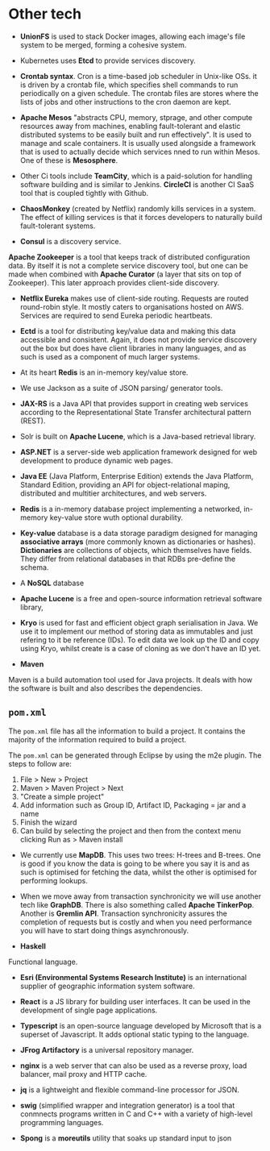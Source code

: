 # Other tech

* **UnionFS** is used to stack Docker images, allowing each image's file system to be merged, forming a cohesive system.

* Kubernetes uses **Etcd** to provide services discovery.

* **Crontab syntax**. Cron is a time-based job scheduler in Unix-like OSs. it is driven by a crontab file, which specifies shell commands to run periodically on a given schedule. The crontab files are stores where the lists of jobs and other instructions to the cron daemon are kept.

* **Apache Mesos** "abstracts CPU, memory, stprage, and other compute resources away from machines, enabling fault-tolerant and elastic distributed systems to be easily built and run effectively". It is used to manage and scale containers. It is usually used alongside a framework that is used to actually decide which services nned to run within Mesos. One of these is **Mesosphere**.

* Other Ci tools include **TeamCity**, which is a paid-solution for handling software building and is similar to Jenkins. **CircleCI** is another CI SaaS tool that is coupled tightly with Github.

* **ChaosMonkey** (created by Netflix) randomly kills services in a system. The effect of killing services is that it forces developers to naturally build fault-tolerant systems.

* **Consul** is a discovery service.

**Apache Zookeeper** is a tool that keeps track of distributed configuration data. By itself it is not a complete service discovery tool, but one can be made when combined with **Apache Curator** (a layer that sits on top of Zookeeper). This later approach provides client-side discovery.

* **Netflix Eureka** makes use of client-side routing. Requests are routed round-robin style. It mostly caters to organisations hosted on AWS. Services are required to send Eureka periodic heartbeats.

* **Ectd** is a tool for distributing key/value data and making this data accessible and consistent. Again, it does not provide service discovery out the box but does have client libraries in many languages, and as such is used as a component of much larger systems.

* At its heart **Redis** is an in-memory key/value store.

* We use Jackson as a suite of JSON parsing/ generator tools.

* **JAX-RS** is a Java API that provides support in creating web services according to the Representational State Transfer architectural pattern (REST).

* Solr is built on **Apache Lucene**, which is a Java-based retrieval library.


* **ASP.NET** is a server-side web application framework designed for web development to produce dynamic web pages.

* **Java EE** (Java Platform, Enterprise Edition) extends the Java Platform, Standard Edition, providing an API for object-relational maping, distributed and multitier architectures, and web servers.

* **Redis** is a in-memory database project implementing a networked, in-memory key-value store wuth optional durability.

* **Key-value** database is a data storage paradigm designed for managing **associative arrays** (more commonly known as dictionaries or hashes). **Dictionaries** are collections of objects, which themselves have fields. They differ from relational databases in that RDBs pre-define the schema.

* A **NoSQL** database

* **Apache Lucene** is a free and open-source information retrieval software library,

* **Kryo** is used for fast and efficient object graph serialisation in Java. We use it to implement our method of storing data as immutables and just refering to it be reference (IDs). To edit data we look up the ID and copy using Kryo, whilst create is a case of cloning as we don't have an ID yet.

* **Maven**

Maven is a build automation tool used for Java projects. It deals with how the software is built and also describes the dependencies.

## `pom.xml`

The `pom.xml` file has all the information to build a project. It contains the majority of the information required to build a project.

The `pom.xml` can be generated through Eclipse by using the m2e plugin. The steps to follow are:

1. File > New > Project
2. Maven > Maven Project > Next
3. "Create a simple project"
4. Add information such as Group ID, Artifact ID, Packaging = jar and a name
5. Finish the wizard
6. Can build by selecting the project and then from the context menu clicking Run as > Maven install

* We currently use **MapDB**. This uses two trees: H-trees and B-trees. One is good if you know the data is going to be where you say it is and as such is optimised for fetching the data, whilst the other is optimised for performing lookups.

* When we move away from transaction synchronicity we will use another tech like **GraphDB**. There is also something called **Apache TinkerPop**. Another is **Gremlin API**. Transaction synchronicity assures the completion of requests but is costly and when you need performance you will have to start doing things asynchronously.

* **Haskell**

 Functional language.

 * **Esri (Environmental Systems Research Institute)** is an international supplier of geographic information system software.

 * **React** is a JS library for building user interfaces. It can be used in the development of single page applications.

 * **Typescript** is an open-source language developed by Microsoft that is a superset of Javascript. It adds optional static typing to the language.

 * **JFrog Artifactory** is a universal repository manager.

* **nginx** is a web server that can also be used as a reverse proxy, load balancer, mail proxy and HTTP cache.

* **jq** is a lightweight and flexible command-line processor for JSON.

* **swig** (simplified wrapper and integration generator) is a tool that conmnects programs written in C and C++ with a variety of high-level programming languages.

* **Spong** is a **moreutils** utility that soaks up standard input to json
